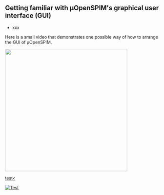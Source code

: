 ## Getting familiar with µOpenSPIM's graphical user interface (GUI)
-   xxx

Here is a small video that demonstrates one possible way of how to arrange the GUI of µOpenSPIM.</br>

[<img src="https://openspim.org/videos/Arrange-GUI.gif" target="_blank" width="400">](https://openspim.org/videos/Arrange-GUI.mp4)

<a href ="https://openspim.org/videos/Arrange-GUI.mp4" target="_blank" >test< </a>

<a href="{/videos/Arrange-GUI.mp4}" title="GUI"><img src="{/videos/Arrange-GUI.gif}" alt="Test" /></a>